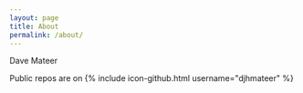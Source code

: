 ```yaml
---
layout: page
title: About
permalink: /about/
---
```


Dave Mateer



Public repos are on 
{% include icon-github.html username="djhmateer" %} 